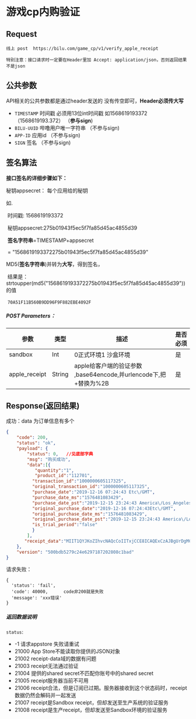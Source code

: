 

# 游戏cp内购验证



## Request

```
线上 post  https://bilu.com/game_cp/v1/verify_apple_receipt
```



`特别注意：接口请求时一定要在Header里加 Accept: application/json，否则返回结果不是json`

## 公共参数

API相关的公共参数都是通过header发送的 没有传空即可，**Header必须传大写**

- `TIMESTAMP`        时间戳 必须用13位int时间戳   如1568619193372 （1568619193.372）  （**参与sign**)  
- `BILU-UUID`               哔噜用户唯一字符串     （不参与sign)   
- `APP-ID`             应用id     （不参与sign)  
- `SIGN`             签名         （不参与sign)  

## 签名算法

**接口签名的详细步骤如下：**

秘钥appsecret： 每个应用给的秘钥  


如. 

​       时间戳: 1568619193372

​       秘钥appsecret:275b01943f5ec5f7fa85d45ac4855d39 

​	   **签名字符串**=TIMESTAMP+appsecret        

​                          =    "1568619193372275b01943f5ec5f7fa85d45ac4855d39"	

MD5(**签名字符串**)并转为**大写**，得到签名，

​	    结果是： strtoupper(md5("1568619193372275b01943f5ec5f7fa85d45ac4855d39")) 的值

​						`70A51F11B560B9DD96F9F882EBE4092F`



##### POST Parameters：
| 参数          | 类型   | 描述                                                         | 是否必须 |
| ------------- | ------ | ------------------------------------------------------------ | -------- |
| sandbox       | Int    | 0正式环境1 沙盒环境                                          | 是       |
| apple_receipt | String | apple给客户端的验证参数 ,base64encode,并urlencode下,把+替换为%2B | 是       |




## Response(返回结果)

成功：data 为订单信息有多个

```json
{
    "code": 200,
    "status": "ok",
    "payload": {
        "status": 0,   //见底部字典
        "msg": "购买成功",
        "data":[{
           "quantity":"1",
           "product_id":"112701",
          "transaction_id":"1000000605117325",
          "original_transaction_id":"1000000605117325",
          "purchase_date":"2019-12-16 07:24:43 Etc\/GMT",
          "purchase_date_ms":"1576481083429",
          "purchase_date_pst":"2019-12-15 23:24:43 America\/Los_Angeles",
          "original_purchase_date":"2019-12-16 07:24:43Etc\/GMT",
          "original_purchase_date_ms":"1576481083429",
          "original_purchase_date_pst":"2019-12-15 23:24:43 America\/Los_Angeles",
          "is_trial_period":"false"
          }
        ],
       "receipt_data":"MIIT1QYJKoZIhvcNAQcCoIITxjCCE8ICAQExCzAJBgUrDgMCGgUAMIIDdgYJKoZIhvcNAQcBoIIDZwSCA2MxggNfMAoCAQgCAQEEAhYAMAoCARQCAQEEAgwAMAsCAQECAQEEAwIBADALAgEDAgEBBAMMATEwCwIBCwIBAQQDAgEAMAsCAQ8CAQEEAwIBADALAgEQAgEBBAMCAQAwCwIBGQIBAQQDAgEDMAwCAQoCAQEEBBYCNCswDAIBDgIBAQQEAgIAnTANAgENAgEBBAUCAwHWUDANAgETAgEBBAUMAzEuMDAOAgEJAgEBBAYCBFAyNTMwGAIBAgIBAQQQDA5jbi50a...", //二次验证凭证
    },
    "version": "500bdb5279c24e6297187202808c1bad"
}

```



请求失败：

```
{
  'status': 'fail',
  'code': 40000,      code非200就是失败
  'message': 'xxx错误'
}
```

####  



##### 返回数据说明

`status`:  

- -1    请求appstore 失败请重试
- 21000 App Store不能读取你提供的JSON对象  
- 21002 receipt-data域的数据有问题
- 21003 receipt无法通过验证
- 21004 提供的shared secret不匹配你账号中的shared secret
- 21005 receipt服务器当前不可用
- 21006 receipt合法，但是订阅已过期。服务器接收到这个状态码时，receipt数据仍然会解码并一起发送
- 21007 receipt是Sandbox receipt，但却发送至生产系统的验证服务
- 21008 receipt是生产receipt，但却发送至Sandbox环境的验证服务